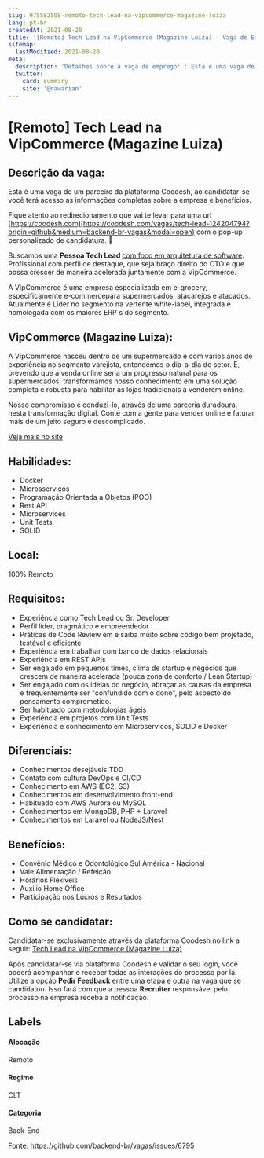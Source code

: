 ```yaml
---
slug: 975582508-remoto-tech-lead-na-vipcommerce-magazine-luiza
lang: pt-br
createdAt: 2021-08-20
title: '[Remoto] Tech Lead na VipCommerce (Magazine Luiza) - Vaga de Emprego'
sitemap:
  lastModified: 2021-08-20
meta:
  description: 'Detalhes sobre a vaga de emprego: : Esta é uma vaga de um parceiro da plataforma Coodesh, ao candidatar-se você terá acesso as informações completas sobre a empresa e benefícios.  Fique atento ao redirecionamento que vai te levar para uma url [https://coodesh.com](https://coodesh.com/vagas/tech-lead-124204794?origin=github&medium=backend-br-vagas&modal=open) com o pop-up personalizado de candidatura. 👋 <p>Buscamos uma <strong>Pessoa Tech Lead </strong><ins>com foco em arquitetura de software</ins>. Profissional com perfil de destaque, que seja braço direito do CTO e que possa crescer de maneira acelerada juntamente com a VipCommerce.&nbsp;&nbsp;&nbsp;</p> <p>A VipCommerce é uma empresa especializada em e-grocery, especificamente e-commercepara supermercados, atacarejos e atacados. Atualmente é Líder no segmento na vertente white-label, integrada e homologada com os maiores ERP´s do segmento.&nbsp;</p>'
  twitter:
    card: summary
    site: '@nawarian'
---
```


# [Remoto] Tech Lead na VipCommerce (Magazine Luiza)

## Descrição da vaga: 
Esta é uma vaga de um parceiro da plataforma Coodesh, ao candidatar-se você terá acesso as informações completas sobre a empresa e benefícios.


Fique atento ao redirecionamento que vai te levar para uma url [https://coodesh.com](https://coodesh.com/vagas/tech-lead-124204794?origin=github&medium=backend-br-vagas&modal=open) com o pop-up personalizado de candidatura. 👋
<p>Buscamos uma <strong>Pessoa Tech Lead </strong><ins>com foco em arquitetura de software</ins>. Profissional com perfil de destaque, que seja braço direito do CTO e que possa crescer de maneira acelerada juntamente com a VipCommerce.&nbsp;&nbsp;&nbsp;</p>
<p>A VipCommerce é uma empresa especializada em e-grocery, especificamente e-commercepara supermercados, atacarejos e atacados. Atualmente é Líder no segmento na vertente white-label, integrada e homologada com os maiores ERP´s do segmento.&nbsp;</p>

## VipCommerce (Magazine Luiza): 
 <p>A VipCommerce nasceu dentro de um supermercado e com vários anos de experiência no segmento varejista, entendemos o dia-a-dia do setor. E, prevendo que a venda online seria um progresso natural para os supermercados, transformamos nosso conhecimento em uma solução completa e robusta para habilitar as lojas tradicionais a venderem online.</p>

<p>Nosso compromisso é conduzi-lo, através de uma parceria duradoura, nesta transformação digital. Conte com a gente para vender online e faturar mais de um jeito seguro e descomplicado.<br></p><a href='https://coodesh.com/empresas/vipcommerce'>Veja mais no site</a>

 ## Habilidades: 
 - Docker 
- Microsserviços 
- Programação Orientada a Objetos (POO) 
- Rest API 
- Microservices 
- Unit Tests 
- SOLID
## Local: 
 100% Remoto
## Requisitos: 
 - Experiência como Tech Lead ou Sr. Developer 
- Perfil líder, pragmático e empreendedor 
- Práticas de Code Review em e saiba muito sobre código bem projetado, testável e eficiente 
- Experiência em trabalhar com banco de dados relacionais 
- Experiência em REST APIs 
- Ser engajado em pequenos times, clima de startup e negócios que crescem de maneira acelerada (pouca zona de conforto / Lean Startup) 
- Ser engajado com os ideias do negócio, abraçar as causas da empresa e frequentemente ser "confundido com o dono", pelo aspecto do pensamento comprometido. 
- Ser habituado com metodologias ágeis 
- Experiência em projetos com Unit Tests 
- Experiência e conhecimento em Microservicos, SOLID e  Docker
## Diferenciais: 
 - Conhecimentos desejáveis TDD 
- Contato com cultura DevOps e CI/CD 
- Conhecimento em AWS (EC2, S3) 
- Conhecimentos em desenvolvimento front-end 
- Habituado com AWS Aurora ou MySQL 
- Conhecimentos em MongoDB, PHP + Laravel 
- Conhecimentos em Laravel ou NodeJS/Nest 
## Benefícios: 
 - Convênio Médico e Odontológico Sul América - Nacional 
- Vale Alimentação / Refeição 
- Horários Flexíveis 
- Auxilio Home Office 
- Participação nos Lucros e Resultados
## Como se candidatar:
Candidatar-se exclusivamente através da plataforma Coodesh no link a seguir: [Tech Lead na VipCommerce (Magazine Luiza)](https://coodesh.com/vagas/tech-lead-124204794?origin=github&medium=backend-br-vagas&modal=open)


Após candidatar-se via plataforma Coodesh e validar o seu login, você poderá acompanhar e receber todas as interações do processo por lá. Utilize a opção **Pedir Feedback** entre uma etapa e outra na vaga que se candidatou. Isso fará com que a pessoa **Recruiter** responsável pelo processo na empresa receba a notificação.
## Labels
#### Alocação
Remoto
#### Regime
CLT
#### Categoria
Back-End

Fonte: https://github.com/backend-br/vagas/issues/6795